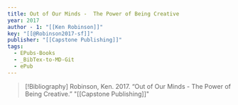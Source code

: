 ```yaml
---
title: Out of Our Minds -  The Power of Being Creative
year: 2017
author - 1: "[[Ken Robinson]]"
key: "[[@Robinson2017-sf]]"
publisher: "[[Capstone Publishing]]"
tags:
  - EPubs-Books
  - _BibTex-to-MD-Git
  - ePub
---
```


> [!Bibliography]
> Robinson, Ken. 2017. “Out of Our Minds -  The Power of Being Creative.” "[[Capstone Publishing]]"